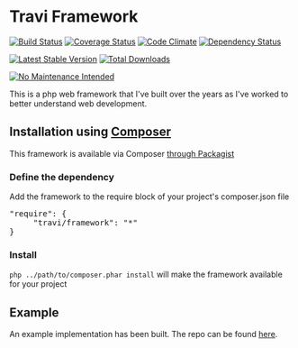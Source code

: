 Travi Framework
===============
[![Build Status](http://img.shields.io/travis/travi/php-framework.svg?style=flat)](https://travis-ci.org/travi/php-framework)
[![Coverage Status](http://img.shields.io/coveralls/travi/php-framework.svg?style=flat)](https://coveralls.io/r/travi/php-framework?branch=master)
[![Code Climate](http://img.shields.io/codeclimate/github/travi/php-framework.svg?style=flat)](https://codeclimate.com/github/travi/php-framework)
[![Dependency Status](http://img.shields.io/gemnasium/travi/php-framework.svg?style=flat)](https://gemnasium.com/travi/php-framework)

[![Latest Stable Version](http://img.shields.io/packagist/v/travi/framework.svg?style=flat)](https://packagist.org/packages/travi/framework)
[![Total Downloads](http://img.shields.io/packagist/dt/travi/framework.svg?style=flat)](https://packagist.org/packages/travi/framework)

[![No Maintenance Intended](http://unmaintained.tech/badge.svg)](http://unmaintained.tech/)

This is a php web framework that I've built over the years as I've worked to better understand web development.

## Installation using [Composer](http://getcomposer.org/)
This framework is available via Composer [through Packagist](https://packagist.org/packages/travi/framework)

### Define the dependency
Add the framework to the require block of your project's composer.json file

<pre>"require": {
     "travi/framework": "*"
}</pre>

### Install
`php ../path/to/composer.phar install` will make the framework available for your project

## Example
An example implementation has been built. The repo can be found [here](https://github.com/travi/example-framework).
